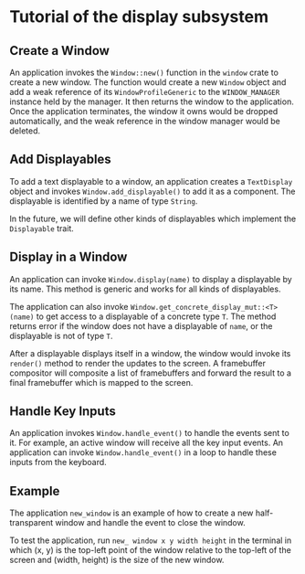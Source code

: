 # Tutorial of the display subsystem

## Create a Window

An application invokes the `Window::new()` function in the `window` crate to create a new window. The function would create a new `Window` object and add a weak reference of its `WindowProfileGeneric` to the `WINDOW_MANAGER` instance held by the manager. It then returns the window to the application. Once the application terminates, the window it owns would be dropped automatically, and the weak reference in the window manager would be deleted.

## Add Displayables

To add a text displayable to a window, an application creates a `TextDisplay` object and invokes `Window.add_displayable()` to add it as a component. The displayable is identified by a name of type `String`. 

In the future, we will define other kinds of displayables which implement the `Displayable` trait.

## Display in a Window

An application can invoke `Window.display(name)` to display a displayable by its name. This method is generic and works for all kinds of displayables. 

The application can also invoke `Window.get_concrete_display_mut::<T>(name)` to get access to a displayable of a concrete type `T`. The method returns error if the window does not have a displayable of `name`, or the displayable is not of type `T`.

After a displayable displays itself in a window, the window would invoke its `render()` method to render the updates to the screen. A framebuffer compositor will composite a list of framebuffers and forward the result to a final framebuffer which is mapped to the screen.

## Handle Key Inputs
An application invokes `Window.handle_event()` to handle the events sent to it. For example, an active window will receive all the key input events. An application can invoke `Window.handle_event()` in a loop to handle these inputs from the keyboard.

## Example
The application `new_window` is an example of how to create a new half-transparent window and handle the event to close the window.

To test the application, run `new_ window x y width height` in the terminal in which (x, y) is the top-left point of the window relative to the top-left of the screen and (width, height) is the size of the new window.